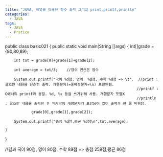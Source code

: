 ```yaml
---
title: "JAVA, 배열을 이용한 정수 출력 그리고 print,printf,println"
categories:
  - JAVA
tags:
  - JAVA
  - Pratice
---
```



public class basic021 {
	public static void main(String []args) {
int[]grade = {90,80,89};
		
		int tot = grade[0]+grade[1]+grade[2];
		
		int average = tot/3;	//정수 연산은 정수
		
		System.out.printf("국어 %d점, 영어  %d점, 수학 %d점 => \t",  //print : 괄호안 내용을 단순히 출력. 개행문자(=줄바꿈문자=\n) 포함안됨.
																//printf : C에서의 printf와 동일. %d, %s 등을 쓰기위해 사용. 개행문자 포함X
																//println : 괄호안 내용을 출력한 후 마지막에 개행문자가 포함되어 있어 출력후 한 줄 띄워짐.
																
				grade[0],grade[1],grade[2]);
		
		System.out.printf("총점 %d점,평균 %d점\n",tot,average);
		
	}
}

//결과
국어 90점, 영어  80점, 수학 89점 => 	총점 259점,평균 86점

